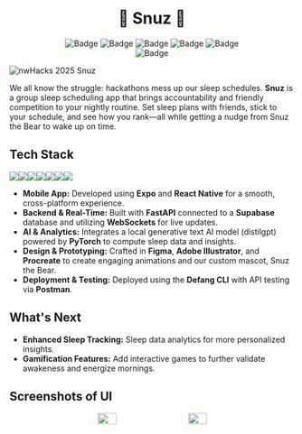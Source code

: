 <h1 align="center">
  🐻 Snuz 🐻
</h1>

<div align="center">

  ![Badge](https://img.shields.io/badge/Version-1.0-brown)  ![Badge](https://img.shields.io/badge/License-Apache_2.0-green)  ![Badge](https://img.shields.io/badge/For-Sleep-blue) ![Badge](https://img.shields.io/badge/nwHacks2025-Winner-gold) ![Badge](https://img.shields.io/badge/Mobile-React%20Native-blue)  
  ![Badge](https://img.shields.io/badge/Made%20with-%F0%9F%98%B4-teal)  

</div>

![nwHacks 2025 Snuz](https://github.com/user-attachments/assets/021e6445-e77a-423a-b3d7-d2efc78c728f)


We all know the struggle: hackathons mess up our sleep schedules. **Snuz** is a group sleep scheduling app that brings accountability and friendly competition to your nightly routine. Set sleep plans with friends, stick to your schedule, and see how you rank—all while getting a nudge from Snuz the Bear to wake up on time.



## Tech Stack
<img src="https://img.shields.io/badge/Expo-000000?style=for-the-badge&logo=expo&logoColor=white"/><img src="https://img.shields.io/badge/FastAPI-009688?style=for-the-badge&logo=fastapi&logoColor=white"/><img src="https://img.shields.io/badge/Figma-F24E1E?style=for-the-badge&logo=figma&logoColor=white"/><img src="https://img.shields.io/badge/PyTorch-EE4C2C?style=for-the-badge&logo=pytorch&logoColor=white"/><img src="https://img.shields.io/badge/React_Native-20232A?style=for-the-badge&logo=react&logoColor=61DAFB"/><img src="https://img.shields.io/badge/Supabase-3ECF8E?style=for-the-badge&logo=supabase&logoColor=white"/><img src="https://img.shields.io/badge/Websockets-000000?style=for-the-badge&logo=socket.io&logoColor=white"/>

- **Mobile App:** Developed using **Expo** and **React Native** for a smooth, cross-platform experience.
- **Backend & Real-Time:** Built with **FastAPI** connected to a **Supabase** database and utilizing **WebSockets** for live updates.
- **AI & Analytics:** Integrates a local generative text AI model (distilgpt) powered by **PyTorch** to compute sleep data and insights.
- **Design & Prototyping:** Crafted in **Figma**, **Adobe Illustrator**, and **Procreate** to create engaging animations and our custom mascot, Snuz the Bear.
- **Deployment & Testing:** Deployed using the **Defang CLI** with API testing via **Postman**.





## What's Next

- **Enhanced Sleep Tracking:** Sleep data analytics for more personalized insights.
- **Gamification Features:** Add interactive games to further validate awakeness and energize mornings.



## Screenshots of UI
<div align="center">  
  <div style="display: flex; justify-content: center; gap: 10px;">  
    <img src="https://github.com/user-attachments/assets/9549fe0c-c6b1-41b0-8138-0604993ffc91" style="width: 22%; flex-shrink: 1; min-width: 150px;"/>  
    <img src="https://github.com/user-attachments/assets/609c6756-9570-4087-98a5-121d9e74f214" style="width: 22%; flex-shrink: 1; min-width: 150px;"/>   
  </div>  
</div>
